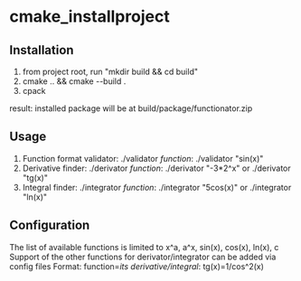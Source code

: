 # cmake_installproject
## Installation
1. from project root, run "mkdir build && cd build"
2. cmake .. && cmake --build .
3. cpack

result: installed package will be at build/package/functionator.zip

## Usage
1. Function format validator: ./validator *function*:
./validator "sin(x)"
2. Derivative finder: ./derivator *function*:
./derivator "-3*2^x" or ./derivator "tg(x)"
3. Integral finder: ./integrator *function*:
./integrator "5cos(x)" or ./integrator "ln(x)"

## Configuration
The list of available functions is limited to x^a, a^x, sin(x), cos(x), ln(x), c
Support of the other functions for derivator/integrator can be added via config files
Format: function=*its derivative/integral*:
tg(x)=1/cos^2(x)
